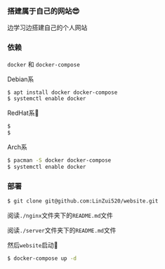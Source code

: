 ### 搭建属于自己的网站😎

边学习边搭建自己的个人网站

### 依赖

```docker``` 和 ```docker-compose```

Debian系

```sh
$ apt install docker docker-compose
$ systemctl enable docker
```

RedHat系🤔

```sh
$ 
$
```

Arch系

```sh
$ pacman -S docker docker-compose
$ systemctl enable docker
```

### 部署 

```sh
$ git clone git@github.com:LinZui520/website.git
```

阅读```./nginx```文件夹下的```README.md```文件 

阅读```./server```文件夹下的```README.md```文件 

然后```website```启动🫡

```sh
$ docker-compose up -d
```
